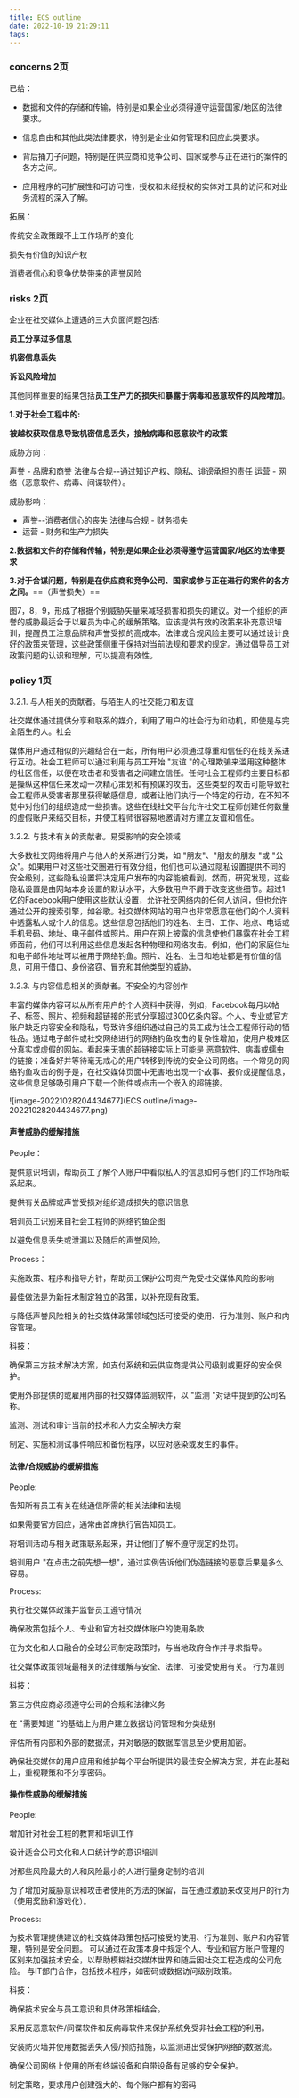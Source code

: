 ```yaml
---
title: ECS outline
date: 2022-10-19 21:29:11
tags:
---
```


### concerns 2页

已给：

- 数据和文件的存储和传输，特别是如果企业必须得遵守运营国家/地区的法律要求。

- 信息自由和其他此类法律要求，特别是企业如何管理和回应此类要求。

- 背后捅刀子问题，特别是在供应商和竞争公司、国家或参与正在进行的案件的各方之间。

- 应用程序的可扩展性和可访问性，授权和未经授权的实体对工具的访问和对业务流程的深入了解。

  

拓展：

传统安全政策跟不上工作场所的变化

损失有价值的知识产权

消费者信心和竞争优势带来的声誉风险

### risks 2页

企业在社交媒体上遭遇的三大负面问题包括:

**员工分享过多信息**

**机密信息丢失**

**诉讼风险增加**

其他同样重要的结果包括**员工生产力的损失**和**暴露于病毒和恶意软件的风险增加**。



**1.对于社会工程中的:**

**被越权获取信息导致机密信息丢失，接触病毒和恶意软件的政策**

威胁方向：

声誉 - 品牌和商誉 
 法律与合规--通过知识产权、隐私、诽谤承担的责任 
 运营 - 网络（恶意软件、病毒、间谍软件）。



威胁影响：

* 声誉--消费者信心的丧失 
  法律与合规 - 财务损失 
* 运营 - 财务和生产力损失



**2.数据和文件的存储和传输，特别是如果企业必须得遵守运营国家/地区的法律要求**

**3.对于合谋问题，特别是在供应商和竞争公司、国家或参与正在进行的案件的各方之间。**==（声誉损失）==

图7，8，9，形成了根据个别威胁矢量来减轻损害和损失的建议。对一个组织的声誉的威胁最适合于以雇员为中心的缓解策略。应该提供有效的政策来补充意识培训，提醒员工注意品牌和声誉受损的高成本。法律或合规风险主要可以通过设计良好的政策来管理，这些政策侧重于保持对当前法规和要求的规定。通过倡导员工对政策问题的认识和理解，可以提高有效性。

### policy 1页

3.2.1. 与人相关的贡献者。与陌生人的社交能力和友谊 

社交媒体通过提供分享和联系的媒介，利用了用户的社会行为和动机，即使是与完全陌生的人。社会 

媒体用户通过相似的兴趣结合在一起，所有用户必须通过尊重和信任的在线关系进行互动。社会工程师可以通过利用与员工开始 "友谊 "的心理欺骗来滥用这种整体的社区信任，以便在攻击者和受害者之间建立信任。任何社会工程师的主要目标都是操纵这种信任来发动一次精心策划和有预谋的攻击。这些类型的攻击可能导致社会工程师从受害者那里获得敏感信息，或者让他们执行一个特定的行动，在不知不觉中对他们的组织造成一些损害。这些在线社交平台允许社交工程师创建任何数量的虚假账户来结交目标，并使工程师很容易地邀请对方建立友谊和信任。

3.2.2. 与技术有关的贡献者。易受影响的安全领域 

大多数社交网络将用户与他人的关系进行分类，如 "朋友"、"朋友的朋友 "或 "公众"。如果用户对这些社交圈进行有效分组，他们也可以通过隐私设置提供不同的安全级别，这些隐私设置将决定用户发布的内容能被看到。然而，研究发现，这些隐私设置是由网站本身设置的默认水平，大多数用户不屑于改变这些细节。超过1亿的Facebook用户使用这些默认设置，允许社交网络内的任何人访问，但也允许通过公开的搜索引擎，如谷歌。社交媒体网站的用户也非常愿意在他们的个人资料中透露私人或个人的信息。这些信息包括他们的姓名、生日、工作、地点、电话或手机号码、地址、电子邮件或照片。用户在网上披露的信息使他们暴露在社会工程师面前，他们可以利用这些信息发起各种物理和网络攻击。例如，他们的家庭住址和电子邮件地址可以被用于网络钓鱼。照片、姓名、生日和地址都是有价值的信息，可用于借口、身份盗窃、冒充和其他类型的威胁。

3.2.3. 与内容信息相关的贡献者。不安全的内容创作 

丰富的媒体内容可以从所有用户的个人资料中获得，例如，Facebook每月以帖子、标签、照片、视频和超链接的形式分享超过300亿条内容。个人、专业或官方账户缺乏内容安全和隐私，导致许多组织通过自己的员工成为社会工程师行动的牺牲品。通过电子邮件或社交网络进行的网络钓鱼攻击的复杂性增加，使用户极难区分真实或虚假的网站。看起来无害的超链接实际上可能是 
恶意软件、病毒或蠕虫的链接；准备好并等待毫无戒心的用户转移到传统的安全公司网络。一个常见的网络钓鱼攻击的例子是，在社交媒体页面中无害地出现一个故事、报价或提醒信息，这些信息足够吸引用户下载一个附件或点击一个嵌入的超链接。

![image-20221028204434677](ECS outline/image-20221028204434677.png)



#### 声誉威胁的缓解措施

People：

提供意识培训，帮助员工了解个人账户中看似私人的信息如何与他们的工作场所联系起来。

提供有关品牌或声誉受损对组织造成损失的意识信息 

培训员工识别来自社会工程师的网络钓鱼企图 

以避免信息丢失或泄漏以及随后的声誉风险。

Process：

实施政策、程序和指导方针，帮助员工保护公司资产免受社交媒体风险的影响 

最佳做法是为新技术制定独立的政策，以补充现有政策。

与降低声誉风险相关的社交媒体政策领域包括可接受的使用、行为准则、账户和内容管理。

科技：

确保第三方技术解决方案，如支付系统和云供应商提供公司级别或更好的安全保护。

使用外部提供的或雇用内部的社交媒体监测软件，以 "监测 "对话中提到的公司名称。

监测、测试和审计当前的技术和人力安全解决方案 

制定、实施和测试事件响应和备份程序，以应对感染或发生的事件。

#### 法律/合规威胁的缓解措施

People:

告知所有员工有关在线通信所需的相关法律和法规 

如果需要官方回应，通常由首席执行官告知员工。

将培训活动与相关政策联系起来，并让他们了解不遵守规定的处罚。

培训用户 "在点击之前先想一想"，通过实例告诉他们伪造链接的恶意后果是多么容易。

Process:

执行社交媒体政策并监督员工遵守情况 

确保政策包括个人、专业和官方社交媒体账户的使用条款 

在为文化和人口融合的全球公司制定政策时，与当地政府合作并寻求指导。

社交媒体政策领域最相关的法律缓解与安全、法律、可接受使用有关。
行为准则

科技：

第三方供应商必须遵守公司的合规和法律义务 

在 "需要知道 "的基础上为用户建立数据访问管理和分类级别 

评估所有内部和外部的数据流，并对敏感的数据库信息至少使用加密。

确保社交媒体的用户应用和维护每个平台所提供的最佳安全解决方案，并在此基础上，重视鞭策和不分享密码。

#### 操作性威胁的缓解措施

People:

增加针对社会工程的教育和培训工作 

设计适合公司文化和人口统计学的意识培训 

对那些风险最大的人和风险最小的人进行量身定制的培训 

为了增加对威胁意识和攻击者使用的方法的保留，旨在通过激励来改变用户的行为（使用奖励和游戏化）。

Process:

为技术管理提供建议的社交媒体政策包括可接受的使用、行为准则、账户和内容管理，特别是安全问题。
可以通过在政策本身中规定个人、专业和官方账户管理的区别来加强技术安全，以帮助模糊社交媒体世界和随后因社交工程造成的公司危险。
与IT部门合作，包括技术程序，如密码或数据访问级别政策。

科技：

确保技术安全与员工意识和具体政策相结合。

采用反恶意软件/间谍软件和反病毒软件来保护系统免受非社会工程的利用。

安装防火墙并使用数据丢失入侵/预防措施，以监测进出受保护网络的数据流。

确保公司网络上使用的所有终端设备和自带设备有足够的安全保护。

制定策略，要求用户创建强大的、每个账户都有的密码
